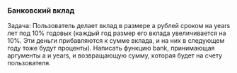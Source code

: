 ### Банковский вклад

Задача: Пользователь делает вклад в размере a рублей сроком на years лет под 10% годовых (каждый год размер его вклада увеличивается на 10%. Эти деньги прибавляются к сумме вклада, и на них в следующем году тоже будут проценты).
Написать функцию bank, принимающая аргументы a и years, и возвращающую сумму, которая будет на счету пользователя.